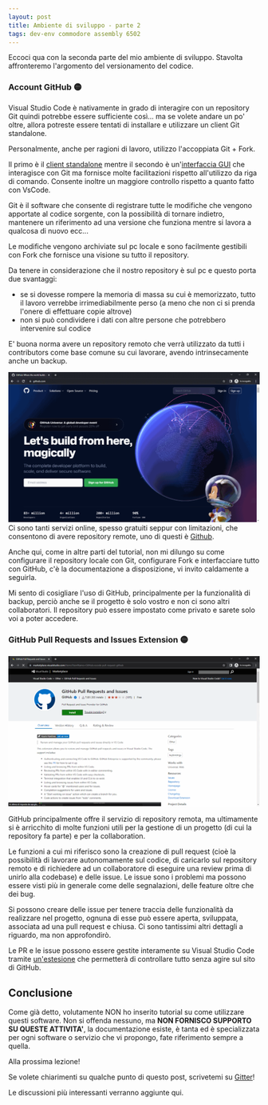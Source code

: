 ```yaml
---
layout: post
title: Ambiente di sviluppo - parte 2
tags: dev-env commodore assembly 6502
---
```


Eccoci qua con la seconda parte del mio ambiente di sviluppo. Stavolta
affronteremo l'argomento del versionamento del codice.

### Account GitHub &#x1F7E1;

Visual Studio Code è nativamente in grado di interagire con un repository Git
quindi potrebbe essere sufficiente così... ma se volete andare un po' oltre,
allora potreste essere tentati di installare e utilizzare un client Git
standalone.

Personalmente, anche per ragioni di lavoro, utilizzo l'accoppiata Git + Fork.

Il primo è il [client standalone](https://git-scm.com/downloads)
mentre il secondo è un'[interfaccia GUI](https://git-fork.com/) che interagisce
con Git ma fornisce molte facilitazioni rispetto all'utilizzo da riga di comando.
Consente inoltre un maggiore controllo rispetto a quanto fatto con VsCode.

Git è il software che consente di registrare tutte le modifiche che vengono
apportate al codice sorgente, con la possibilità di tornare indietro, mantenere
un riferimento ad una versione che funziona mentre si lavora a qualcosa di nuovo
ecc...

Le modifiche vengono archiviate sul pc locale e sono facilmente gestibili con Fork
che fornisce una visione su tutto il repository.

Da tenere in considerazione che il nostro repository è sul pc e questo porta due
svantaggi:
* se si dovesse rompere la memoria di massa su cui è memorizzato, tutto il lavoro verrebbe irrimediabilmente perso (a meno che non ci si prenda l'onere di effettuare copie altrove)
* non si può condividere i dati con altre persone che potrebbero intervenire sul codice

E' buona norma avere un repository remoto che verrà utilizzato da tutti i
contributors come base comune su cui lavorare, avendo intrinsecamente anche un
backup.

![GitHub](/resources/github.png)
Ci sono tanti servizi online, spesso gratuiti seppur con limitazioni, che
consentono di avere repository remote, uno di questi è
[Github](https://github.com/).

Anche qui, come in altre parti del tutorial, non mi dilungo su come configurare
il repository locale con Git, configurare Fork e interfacciare tutto con GitHub,
c'è la documentazione a disposizione, vi invito caldamente a seguirla.

Mi sento di cosigliare l'uso di GitHub, principalmente per la funzionalità di
backup, perciò anche se il progetto è solo vostro e non ci sono altri
collaboratori. Il repository può essere impostato come privato e sarete solo voi
a poter accedere.

### GitHub Pull Requests and Issues Extension &#x1F7E1;
![GitHub](/resources/github-extension.png)

GitHub principalmente offre il servizio di repository remota, ma ultimamente si è
arricchito di molte funzioni utili per la gestione di un progetto (di cui la
repository fa parte) e per la collaboration.

Le funzioni a cui mi riferisco sono la creazione di pull request (cioè la
possibilità di lavorare autonomamente sul codice, di caricarlo sul repository
remoto e di richiedere ad un collaboratore di eseguire una review prima di unirlo
alla codebase) e delle issue.
Le issue sono i problemi ma possono essere visti più in generale come delle
segnalazioni, delle feature oltre che dei bug.

Si possono creare delle issue per tenere traccia delle funzionalità da realizzare
nel progetto, ognuna di esse può essere aperta, sviluppata, associata ad una pull
request e chiusa. Ci sono tantissimi altri dettagli a riguardo, ma non
approfondirò.

Le PR e le issue possono essere gestite interamente su Visual Studio Code tramite
[un'estesione](https://marketplace.visualstudio.com/items?itemName=GitHub.vscode-pull-request-github)
che permetterà di controllare tutto senza agire sul sito di GitHub.

## Conclusione

Come già detto, volutamente NON ho inserito tutorial su come utilizzare questi
software. Non si offenda nessuno, ma **NON FORNISCO SUPPORTO SU QUESTE ATTIVITA'**,
la documentazione esiste, è tanta ed è specializzata per ogni software o servizio
che vi propongo, fate riferimento sempre a quella.

Alla prossima lezione!

Se volete chiarimenti su qualche punto di questo post, scrivetemi su
[Gitter](https://gitter.im/intoinside/community)!

Le discussioni più interessanti verranno aggiunte qui.
